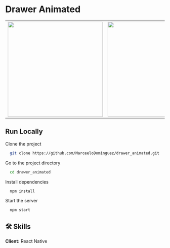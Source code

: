 # Drawer Animated

<table>
<tr>
  <td><img src="https://user-images.githubusercontent.com/70117105/232232246-2c8fe2e6-43ec-4d06-8cef-78b8d6b61339.gif" width="300"></td>
  <td><img src="https://user-images.githubusercontent.com/70117105/232232314-1982ded3-6c12-4af4-953d-f81ac8aa699c.png" width="300"></td>
  <td><img src="https://user-images.githubusercontent.com/70117105/232232334-86ae7386-80a7-4056-bb8c-ba7c7f4ddad0.png" width="300"></td>
</tr>
</table>

## Run Locally

Clone the project

```bash
  git clone https://github.com/MarceeloDominguez/drawer_animated.git
```

Go to the project directory

```bash
  cd drawer_animated
```

Install dependencies

```bash
  npm install
```

Start the server

```bash
  npm start
```

## 🛠 Skills
**Client:** React Native
